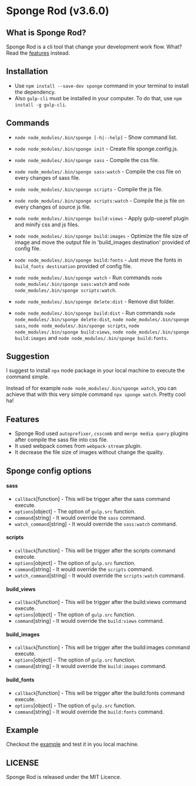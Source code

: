 # Sponge Rod (v3.6.0)

## What is Sponge Rod?

Sponge Rod is a cli tool that change your development work flow. What? Read the [features](https://github.com/rodrigoiii/sponge-rod#features) instead.

## Installation
 - Use `npm install --save-dev sponge` command in your terminal to install the dependency.
 - Also `gulp-cli` must be installed in your computer. To do that, use `npm install -g gulp-cli`.

## Commands
 - `node node_modules/.bin/sponge [-h|--help]` - Show command list.
 - `node node_modules/.bin/sponge init` - Create file sponge.config.js.
 - `node node_modules/.bin/sponge sass` - Compile the css file.
 - `node node_modules/.bin/sponge sass:watch` - Compile the css file on every changes of sass file.
 - `node node_modules/.bin/sponge scripts` - Compile the js file.
 - `node node_modules/.bin/sponge scripts:watch` - Compile the js file on every changes of source js file.
 - `node node_modules/.bin/sponge build:views` - Apply gulp-useref plugin and minify css and js files.
 - `node node_modules/.bin/sponge build:images` - Optimize the file size of image and move the output file in 'build_images destination' provided of config file.
 - `node node_modules/.bin/sponge build:fonts` - Just move the fonts in `build_fonts destination` provided of config file.

 - `node node_modules/.bin/sponge watch` - Run commands `node node_modules/.bin/sponge sass:watch` and `node node_modules/.bin/sponge scripts:watch`.
 - `node node_modules/.bin/sponge delete:dist` - Remove dist folder.
 - `node node_modules/.bin/sponge build:dist` - Run commands `node node_modules/.bin/sponge delete:dist`, `node node_modules/.bin/sponge sass`, `node node_modules/.bin/sponge scripts`, `node node_modules/.bin/sponge build:views`, `node node_modules/.bin/sponge build:images` and `node node_modules/.bin/sponge build:fonts`.

## Suggestion

I suggest to install `npx` node package in your local machine to execute the command simple.

Instead of for example `node node_modules/.bin/sponge watch`, you can achieve that with this very simple command `npx sponge watch`. Pretty cool ha!

## Features

 - Sponge Rod used `autoprefixer`, `csscomb` and `merge media query` plugins after compile the sass file into css file.
 - It used webpack comes from `webpack-stream` plugin.
 - It decrease the file size of images without change the quality.

## Sponge config options

#### sass
 - `callback`[function] - This will be trigger after the sass command execute.
 - `options`[object] - The option of `gulp.src` function.
 - `command`[string] - It would override the `sass` command.
 - `watch_command`[string] - It would override the `sass:watch` command.

#### scripts
 - `callback`[function] - This will be trigger after the scripts command execute.
 - `options`[object] - The option of `gulp.src` function.
 - `command`[string] - It would override the `scripts` command.
 - `watch_command`[string] - It would override the `scripts:watch` command.

#### build_views
 - `callback`[function] - This will be trigger after the build:views command execute.
 - `options`[object] - The option of `gulp.src` function.
 - `command`[string] - It would override the `build:views` command.

#### build_images
 - `callback`[function] - This will be trigger after the build:images command execute.
 - `options`[object] - The option of `gulp.src` function.
 - `command`[string] - It would override the `build:images` command.

#### build_fonts
 - `callback`[function] - This will be trigger after the build:fonts command execute.
 - `options`[object] - The option of `gulp.src` function.
 - `command`[string] - It would override the `build:fonts` command.

## Example

Checkout the [example](https://github.com/rodrigoiii/sponge-rod/blob/master/app) and test it in you local machine.

## LICENSE
Sponge Rod is released under the MIT Licence.
